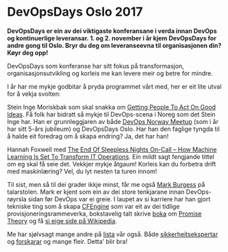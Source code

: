 DevOpsDays Oslo 2017
====================

**DevOpsDays er ein av dei viktigaste konferansane i verda innan DevOps og kontinuerlige leveransar. 1. og 2. november i år kjem DevOpsDays for andre gong til Oslo. Bryr du deg om leveranseevna til organisasjonen din? Køyr deg opp!**

DevOpsDays som konferanse har sitt fokus på transformasjon, organisasjonsutvikling og korleis me kan levere meir og betre for mindre.

I år har me mykje godbitar å pryda programmet vårt med, her er eit lite utval for å vekja svolten:

Stein Inge Moriskbak som skal snakka om [Getting People To Act On Good Ideas](https://www.devopsdays.org/events/2017-oslo/program/stein-inge-morisbak/). Få folk har bidratt så mykje til DevOps-scena i Noreg som det Stein Inge har. Han er grunnleggjaren av både [DevOps Norway Meetup](https://www.meetup.com/DevOps-Norway/) (som i år har sitt 5-års jubileum) og DevOpsDays Oslo. Har han den faglige tyngda til å halde eit foredrag om å skapa endring? Ja, det har han!

Hannah Foxwell med [The End Of Sleepless Nights On-Call – How Machine Learning Is Set To Transform IT Operations](https://www.devopsdays.org/events/2017-oslo/program/hannah-foxwell/). Ein mildt sagt fengjande tittel om eg skal få seie det. Vekkjer mykje åtgaum! Korleis kan du forbetra drift med maskinlæring? Vel, du lyt nesten ta turen innom!

Til sist, men så til dei grader ikkje minst, får me også [Mark Burgess](https://www.devopsdays.org/events/2017-oslo/program/mark-burgess/) på talarstolen. Mark er kjent som ein av dei store tenkjarane innan DevOps-røyrsla sidan før DevOps var ei greie. I laupet av si karriere har han gjort tekniske ting som å skapa [CFEngine](https://cfengine.com/) som var eit av dei tidlige provisjoneringsrammeverka, bokstavelig talt skrive [boka](https://www.amazon.com/Promise-Theory-Principles-Applications-Volume/dp/1495437779/ref=sr_1_3?ie=UTF8&qid=1391713533&sr=8-3&keywords=promise+theory) om [Promise Theory](https://en.wikipedia.org/wiki/Promise_theory) og få [si eige side på Wikipedia](https://en.wikipedia.org/wiki/Mark_Burgess_(computer_scientist)).

Me har sjølvsagt mange andre på [lista](https://www.devopsdays.org/events/2017-oslo/program/) vår også. Både [sikkerheitsekspertar](https://www.devopsdays.org/events/2017-oslo/program/faz-sadeghi/) og [forskarar](https://www.devopsdays.org/events/2017-oslo/program/daniela-soares-cruzes/) og mange fleir. Detta' blir bra!

